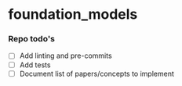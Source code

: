 # foundation_models

### Repo todo's
* [ ] Add linting and pre-commits 
* [ ] Add tests
* [ ] Document list of papers/concepts to implement